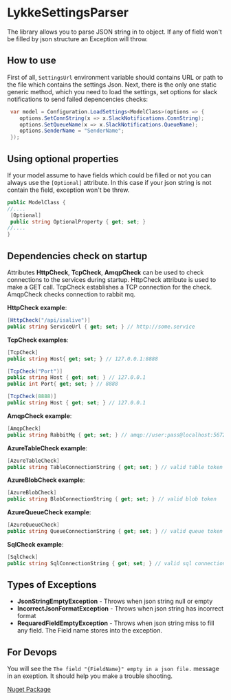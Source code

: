 # LykkeSettingsParser
The library allows you to parse JSON string in to object. If any of field won't be filled by json structure an Exception will throw.
## How to use
First of all, ```SettingsUrl``` environment variable should contains URL or path to the file which contains the settings Json.
Next, there is the only one static generic method, which you need to load the settings, set options for slack notifications 
to send failed depencencies checks:
```cs
 var model = Configuration.LoadSettings<ModelClass>(options => {
    options.SetConnString(x => x.SlackNotifications.ConnString);
    options.SetQueueName(x => x.SlackNotifications.QueueName);
    options.SenderName = "SenderName";
 });
```
## Using optional properties
If your model assume to have fields which could be filled or not you can always use the `[Optional]` attribute. In this case if your json string is not contain the field, exception won't be threw.
```cs
public ModelClass {
//....
 [Optional]
 public string OptionalProperty { get; set; }
//....
}
```

## Dependencies check on startup
Attributes **HttpCheck**, **TcpCheck**, **AmqpCheck** can be used to check connections to the services during startup.
HttpCheck attribute is used to make a GET call. TcpCheck establishes a TCP connection for the check. AmqpCheck checks connection to rabbit mq. 

**HttpCheck example**:
```csharp
[HttpCheck("/api/isalive")]
public string ServiceUrl { get; set; } // http://some.service
```

**TcpCheck examples**:
```csharp
[TcpCheck]
public string Host{ get; set; } // 127.0.0.1:8888

[TcpCheck("Port")]
public string Host { get; set; } // 127.0.0.1
public int Port{ get; set; } // 8888

[TcpCheck(8888)]
public string Host { get; set; } // 127.0.0.1
```

**AmqpCheck example**:
```csharp
[AmqpCheck]
public string RabbitMq { get; set; } // amqp://user:pass@localhost:5672
```

**AzureTableCheck example**:
```csharp
[AzureTableCheck]
public string TableConnectionString { get; set; } // valid table token
```

**AzureBlobCheck example**:
```csharp
[AzureBlobCheck]
public string BlobConnectionString { get; set; } // valid blob token
```

**AzureQueueCheck example**:
```csharp
[AzureQueueCheck]
public string QueueConnectionString { get; set; } // valid queue token
```

**SqlCheck example**:
```csharp
[SqlCheck]
public string SqlConnectionString { get; set; } // valid sql connection string
```

## Types of Exceptions
- **JsonStringEmptyException** - Throws when json string null or empty
- **IncorrectJsonFormatException** - Throws when json string has incorrect format
- **RequaredFieldEmptyException** - Throws when json string miss to fill any field. The Field name stores into the exception.

## For Devops
You will see the `The field "{FieldName}" empty in a json file.` message in an exeption. It should help you make a trouble shooting.

[Nuget Package](https://www.nuget.org/packages/Lykke.SettingsReader/)

